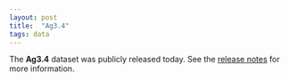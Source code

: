 ```yaml
---
layout: post
title:  "Ag3.4"
tags: data
---
```


The <strong>Ag3.4</strong> dataset was publicly released today. See
the [release
notes](https://malariagen.github.io/vector-data/ag3/ag3.4.html) for
more information.


